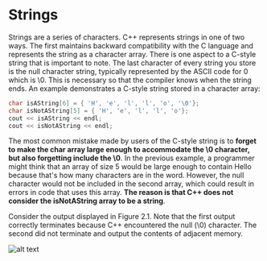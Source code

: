 # Strings

Strings are a series of characters. C++ represents strings in one of two ways. 
The first maintains backward compatibility with the C language and represents the string as a character array.
There is one aspect to a C-style string that is important to note. The last character of every string you 
store is the null character string, typically represented by the ASCII code for 0 which is \0.
This is necessary so that the compiler knows when the string ends. An example demonstrates
a C-style string stored in a character array:
```cpp
char isAString[6] = { 'H', 'e', 'l', 'l', 'o', '\0'}; 
char isNotAString[5] = { 'H', 'e', 'l', 'l', 'o'}; 
cout << isAString << endl; 
cout << isNotAString << endl;
```
The most common mistake made by users of the C-style string is to 
**forget to make the char array large enough to accommodate the \0 character,
but also forgetting include the \0**. In the previous example, a programmer might think that an array
of size 5 would be large enough to contain Hello because that's how many characters are in the word.
However, the null character would not be included in the second array, which could result in errors 
in code that uses this array. **The reason is that C++ does not consider the isNotAString array to be a string**.

Consider the output displayed in Figure 2.1. Note that the first output 
correctly terminates because C++ encountered the null (\0) character. 
The second did not terminate and output the contents of adjacent memory.

![alt text](
        Intro_to_Cpp/StringOutput.PNG
      )
